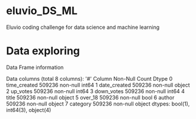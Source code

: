 # eluvio_DS_ML
Eluvio coding challenge for data science and machine learning 

# Data exploring
Data Frame information


Data columns (total 8 columns):
'#'   Column        Non-Null Count   Dtype
0   time_created  509236 non-null  int64
1   date_created  509236 non-null  object
2   up_votes      509236 non-null  int64
3   down_votes    509236 non-null  int64
4   title         509236 non-null  object
5   over_18       509236 non-null  bool
6   author        509236 non-null  object
7   category      509236 non-null  object
dtypes: bool(1), int64(3), object(4)

